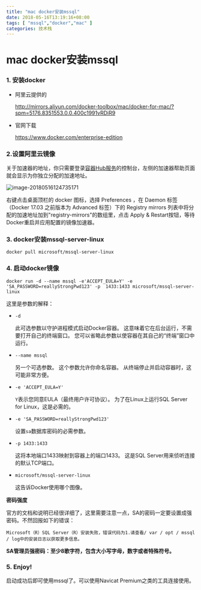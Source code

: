 ```yaml
---
title: "mac docker安装mssql"
date: 2018-05-16T13:19:16+08:00
tags: [ "mssql","docker","mac" ]
categories: 技术栈
---
```


# mac docker安装mssql

### 1. 安装docker

+ 阿里云提供的

  http://mirrors.aliyun.com/docker-toolbox/mac/docker-for-mac/?spm=5176.8351553.0.0.400c1991vRDiR9

+ 官网下载

  https://www.docker.com/enterprise-edition

### 2.设置阿里云镜像
<!--more-->

关于加速器的地址，你只需要登录[容器Hub服务](https://cr.console.aliyun.com/)的控制台，左侧的加速器帮助页面就会显示为你独立分配的加速地址。

![image-20180516124735171](https://ws2.sinaimg.cn/large/006tNc79gy1frd32y4siij30w00b4dh7.jpg)

右键点击桌面顶栏的 docker 图标，选择 Preferences ，在 Daemon 标签（Docker 17.03 之前版本为 Advanced 标签）下的 Registry mirrors 列表中将分配的加速地址加到"registry-mirrors"的数组里，点击 Apply & Restart按钮，等待Docker重启并应用配置的镜像加速器。

### 3. docker安装mssql-server-linux

`` docker pull microsoft/mssql-server-linux ``

### 4. 启动docker镜像

```
docker run -d --name mssql -e'ACCEPT_EULA=Y' -e 'SA_PASSWORD=reallyStrongPwd123' -p  1433:1433 microsoft/mssql-server-linux
```

这里是参数的解释：

- `-d`

  此可选参数以守护进程模式启动Docker容器。 这意味着它在后台运行，不需要打开自己的终端窗口。 您可以省略此参数以使容器在其自己的“终端”窗口中运行。

- `--name mssql`

  另一个可选参数。 这个参数允许你命名容器。 从终端停止并启动容器时，这可能非常方便。

- `-e 'ACCEPT_EULA=Y'`

  `Y`表示您同意EULA（最终用户许可协议）。 为了在Linux上运行SQL Server for Linux，这是必需的。

- `-e 'SA_PASSWORD=reallyStrongPwd123'`

  设置`sa`数据库密码的必需参数。

- `-p 1433:1433`

  这将本地端口1433映射到容器上的端口1433。 这是SQL Server用来侦听连接的默认TCP端口。

- `microsoft/mssql-server-linux`

  这告诉Docker使用哪个图像。

**密码强度**

官方的文档和说明已经很详细了，这里需要注意一点，SA的密码一定要设置成强密码。不然回报如下的错误：

```
Microsoft（R）SQL Server（R）安装失败，错误代码为1.请查看/ var / opt / mssql / log中的安装日志以获取更多信息。
```

**SA管理员强密码：至少8歌字符，包含大小写字母，数字或者特殊符号。**

### 5. Enjoy!

启动成功后即可使用mssql了。可以使用Navicat Premium之类的工具连接使用。

